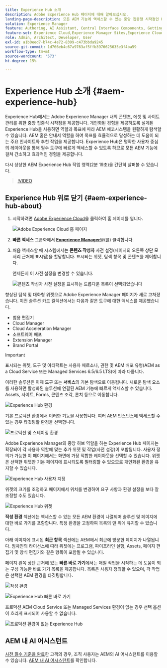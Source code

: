 ```yaml
---
title: Experience Hub 소개
description: Adobe Experience Hub 페이지에 대해 알아보십시오.
landing-page-description: 모든 AEM 기능에 액세스할 수 있는 중앙 집중형 시작점인 Experience Hub에 대해 알아보십시오.
solution: Experience Manager
feature: Authoring, AI Assistant, Central Interface Components, Getting Started, Onboarding, Programs, Workflows
feature-set: Experience Cloud,Experience Manager Sites,Experience Cloud Services
role: Admin, Architect, Developer, User
exl-id: a1b0eed7-b74c-4e72-8399-c473bbda9245
source-git-commit: 1d766eb4c67a9763af5ffb3976625635e3f4ba59
workflow-type: tm+mt
source-wordcount: '573'
ht-degree: 15%

---
```


# Experience Hub 소개 {#aem-experience-hub}

Experience Hub에서는 Adobe Experience Manager 내의 콘텐츠, 에셋 및 사이트 관리를 위한 중앙 집중식 시작점을 제공합니다. 개인화된 경험을 제공하도록 설계된 Experience Hub을 사용하면 역할과 목표에 따라 AEM 에코시스템을 원활하게 탐색할 수 있습니다. AEM 홈은 안내서 역할을 하여 목표를 효율적으로 달성하는 데 도움이 되는 주요 인사이트와 추천 작업을 제공합니다. Experience Hub은 명확한 사용자 중심의 레이아웃을 통해 필수 도구에 빠르게 액세스할 수 있도록 하므로 모든 AEM 기능에 걸쳐 간소하고 효과적인 경험을 제공합니다.

다시 상상한 AEM Experience Hub 작업 영역(2분 19초)을 간단히 살펴볼 수 있습니다.

>[!VIDEO](https://video.tv.adobe.com/v/3475190/?learn=on&enablevpops)

<!--
Available as a private beta, Experience Hub offers an optimized experience focused on improving workflows, prioritizing goals, and delivering results. Opting in lets you influence Experience Hub's development by providing feedback that helps shape its future and enhances its value for the entire AEM community. -->

## Experience Hub 위로 닫기 {#aem-experience-hub-about}

1. 시작하려면 [Adobe Experience Cloud](https://experience.adobe.com/#/@foundationinternal/home)을 클릭하여 홈 페이지를 엽니다.

   ![Adobe Experience Cloud 홈 페이지](/help/implementing/cloud-manager/assets/experience-cloud-experiencemanager.png)

1. **빠른 액세스** 그룹화에서 [**Experience Manager**](https://experience.adobe.com)을(를) 클릭합니다.
1. 처음 액세스할 때 시스템에서는 **콘텐츠 작성자** 사전 설정(페이지의 오른쪽 상단 모서리 근처에 표시됨)을 할당합니다. 표시되는 위젯, 탐색 항목 및 콘텐츠를 제어합니다.

   언제든지 이 사전 설정을 변경할 수 있습니다.

   ![콘텐츠 작성자 사전 설정을 표시하는 드롭다운 목록이 선택되었습니다](/help/implementing/cloud-manager/assets/experience-hub-role-selection.png)

향상된 탐색 및 대화형 위젯으로 Adobe Experience Manager 페이지가 새로 고쳐졌습니다. 이전 솔루션 카드 컬렉션에서는 다음과 같은 도구에 대한 액세스를 제공했습니다.

* 범용 편집기
* Cloud Manager
* Cloud Acceleration Manager
* 소프트웨어 배포
* Extension Manager
* Brand Portal

>[!IMPORTANT]
>
>표시되는 위젯, 도구 및 아티팩트는 사용자 페르소나, 권한 및 AEM 배포 유형(AEM as a Cloud Service 또는 Managed Services 6.5/6.5 LTS)에 따라 다릅니다.

이러한 솔루션은 이제 **도구** 또는 **서비스**&#x200B;의 기본 탐색으로 이동됩니다. 새로운 탐색 요소를 사용하면 활성화된 솔루션에 연결된 AEM 기능에 빠르게 액세스할 수 있습니다. Assets, 사이트, Forms, 콘텐츠 조각, 론치 등으로 이동합니다.

![Experience Hub 환경](/help/implementing/cloud-manager/assets/experience-hub-author-environments.png)

기본 프로덕션 환경에서 이러한 기능을 사용합니다. 여러 AEM 인스턴스에 액세스할 수 있는 경우 타깃팅할 환경을 선택합니다.

![프로덕션 및 스테이징 환경](/help/implementing/cloud-manager/assets/experience-hub-prod-stage.png)

Adobe Experience Manager의 중앙 허브 역할을 하는 Experience Hub 페이지는 확장되어 각 사용자 역할에 맞는 추가 위젯 및 작업(사전 설정)이 포함됩니다. 사용자 정의가 가능한 이 페이지에서는 화면에 가장 적합한 레이아웃을 선택할 수 있습니다. 위젯은 선택한 위젯만 기본 페이지에 표시되도록 필터링할 수 있으므로 개인화된 환경을 유지할 수 있습니다.

![Experience Hub 사용자 지정](/help/implementing/cloud-manager/assets/experience-hub-custom.png)

위젯의 크기를 조정하고 페이지에서 위치를 변경하여 요구 사항과 환경 설정을 보다 잘 조정할 수도 있습니다.

![Experience Hub 위젯](/help/implementing/cloud-manager/assets/experience-hub-widgets.png)

**작성 환경** 섹션에는 액세스할 수 있는 모든 AEM 환경이 나열되며 솔루션 및 페이지에 대한 바로 가기를 포함합니다. 특정 환경을 고정하여 목록의 맨 위에 유지할 수 있습니다.

아래 이미지에 표시된 **최근 항목** 섹션에는 AEM에서 최근에 방문한 페이지가 나열됩니다. 임차인의 라이선스에 따라 위젯에는 프로그램, 파이프라인 실행, Assets, 페이지 편집기 및 양식 편집기와 같은 항목이 포함될 수 있습니다.

페이지 왼쪽 상단 근처에 있는 **빠른 바로 가기**&#x200B;에서는 매일 작업을 시작하는 데 도움이 되는 구성 가능한 바로 가기 목록을 제공합니다. 목록은 사용자 정의할 수 있으며, 각 작업은 선택한 AEM 환경을 타깃팅합니다.

![작성 환경](/help/implementing/cloud-manager/assets/experience-hub-recents.png)

![Experience Hub 빠른 바로 가기](/help/implementing/cloud-manager/assets/experience-hub-quick-shortcuts.png)

프로덕션 AEM Cloud Service 또는 Managed Services 환경이 없는 경우 선택 옵션이 흐리게 표시되어 사용할 수 없습니다.

![프로덕션 환경이 없는 Experience Hub](/help/implementing/cloud-manager/assets/experience-hub-no-prod-environs.png)

## AEM 내 AI 어시스턴트

[사전 필수 기준을 완료](/help/implementing/cloud-manager/ai-assistant-in-aem.md#get-access)한 고객의 경우, 조직 사용자는 AEM의 AI 어시스턴트를 이용할 수 있습니다. [AEM 내 AI 어시스턴트](/help/implementing/cloud-manager/ai-assistant-in-aem.md)를 확인합니다.
